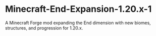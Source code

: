 # Minecraft-End-Expansion-1.20.x-1
A Minecraft Forge mod expanding the End dimension with new biomes, structures, and progression for 1.20.x.
